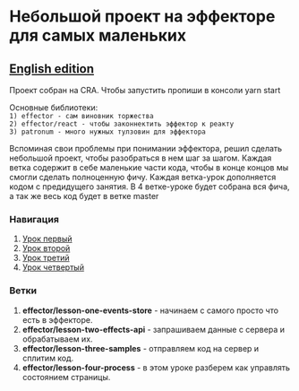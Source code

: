 # Небольшой проект на эффекторе для самых маленьких

## [English edition](./README.md)

Проект собран на CRA. Чтобы запустить пропиши в консоли yarn start

Основные библиотеки:  
``1) effector - сам виновник торжества ``  
``2) effector/react - чтобы законнектить эффектор к реакту``  
``3) patronum - много нужных тулзовин для эффектора``

Вспоминая свои проблемы при понимании эффектора, решил сделать небольшой проект, чтобы разобраться в нем шаг за шагом.
Каждая ветка содержит в себе маленькие части кода, чтобы в конце концов мы смогли сделать полноценную фичу. Каждая ветка-урок дополняется кодом с предидущего занятия.
В 4 ветке-уроке будет собрана вся фича, а так же весь код будет в ветке master

### Навигация

1) [Урок первый](src/LessonOne/README_ru.md)
2) [Урок второй](src/LessonTwo/README.md)
3) [Урок третий](src/LessonThree/README.md)
3) [Урок четвертый](src/LessonFour/README.md)

### Ветки

1) **effector/lesson-one-events-store** - начинаем с самого просто что есть в эффекторе.
2) **effector/lesson-two-effects-api** - запрашиваем данные с сервера и обрабатываем их.
3) **effector/lesson-three-samples** - отправляем код на сервер и сплитим код.
4) **effector/lesson-four-process** - в этом уроке разберем как управлять состоянием страницы.


